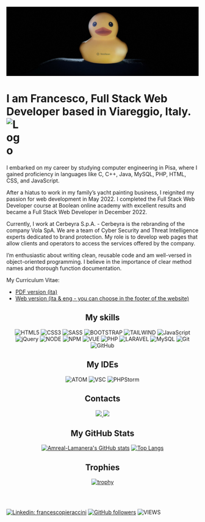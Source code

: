 [![JUMBO](./duck-3.JPEG)](https://www.francescopieraccini.it/my_site)

<h1>
  I am Francesco, Full Stack Web Developer based in Viareggio, Italy.
  <a title="Visita francescopieraccini.it" href="https://www.francescopieraccini.it/" aria-label="Home Page di francescopieraccini.it">
    <img src="https://www.francescopieraccini.it/my_site/src/img/loghi/light-blue.svg" alt="Logo" width="48" style="vertical-align: bottom; display: inline-block;" />
  </a>
</h1>

<p>
  I embarked on my career by studying computer engineering in Pisa, where I gained proficiency in languages like C, C++, Java, MySQL, PHP, HTML, CSS, and JavaScript.

  After a hiatus to work in my family’s yacht painting business, I reignited my passion for web development in May 2022. I completed the Full Stack Web Developer course at Boolean online academy with excellent results and became a Full Stack Web Developer in December 2022.

  Currently, I work at Cerbeyra S.p.A. - Cerbeyra is the rebranding of the company Vola SpA. We are a team of Cyber Security and Threat Intelligence experts dedicated to brand protection. My role is to develop web pages that allow clients and operators to access the services offered by the company.

  I’m enthusiastic about writing clean, reusable code and am well-versed in object-oriented programming. I believe in the importance of clear method names and thorough function documentation.
</p>

My Curriculum Vitae:

<ul>
  <li>
    <a href="https://www.francescopieraccini.it/my_site/src/CV.pdf">
      PDF version (ita)
    </a>
  </li>
  <li>
    <a href="https://www.francescopieraccini.it/about-me">
      Web version (ita & eng - you can choose in the footer of the website)
    </a>
  </li>
</ul>


<div align=center>

  <h2>My skills</h2>

  ![HTML5](https://img.shields.io/badge/html5-%23E34F26.svg?style=for-the-badge&logo=html5&logoColor=white)
  ![CSS3](https://img.shields.io/badge/css3-%231572B6.svg?style=for-the-badge&logo=css3&logoColor=white)
  ![SASS](https://img.shields.io/badge/Sass-CC6699?style=for-the-badge&logo=sass&logoColor=white)
  ![BOOTSTRAP](https://img.shields.io/badge/Bootstrap-563D7C?style=for-the-badge&logo=bootstrap&logoColor=white)
  ![TAILWIND](https://img.shields.io/badge/Tailwind_CSS-38B2AC?style=for-the-badge&logo=tailwind-css&logoColor=white)
  ![JavaScript](https://img.shields.io/badge/javascript-%23323330.svg?style=for-the-badge&logo=javascript&logoColor=%23F7DF1E)
  ![jQuery](https://img.shields.io/badge/jQuery-0769AD?style=for-the-badge&logo=jquery&logoColor=white)
  ![NODE](https://img.shields.io/badge/Node.js-43853D?style=for-the-badge&logo=node.js&logoColor=white)
  ![NPM](https://img.shields.io/badge/NPM-%23CB3837.svg?style=for-the-badge&logo=npm&logoColor=white)
  ![VUE](https://img.shields.io/badge/Vue.js-35495E?style=for-the-badge&logo=vuedotjs&logoColor=4FC08D)
  ![PHP](https://img.shields.io/badge/PHP-777BB4?style=for-the-badge&logo=php&logoColor=white)
  ![LARAVEL](https://img.shields.io/badge/Laravel-FF2D20?style=for-the-badge&logo=laravel&logoColor=white)
  ![MySQL](https://img.shields.io/badge/MySQL-00000F?style=for-the-badge&logo=mysql&logoColor=white)
  ![Git](https://img.shields.io/badge/git-%23F05033.svg?style=for-the-badge&logo=git&logoColor=white)
  ![GitHub](https://img.shields.io/badge/github-%23121011.svg?style=for-the-badge&logo=github&logoColor=white)
  
</div>
  
<div align=center>

  <h2>My IDEs</h2>
  
  ![ATOM](https://img.shields.io/badge/Atom-66595C?style=for-the-badge&logo=Atom&logoColor=white)
  ![VSC](https://img.shields.io/badge/Visual_Studio_Code-0078D4?style=for-the-badge&logo=visual%20studio%20code&logoColor=white)
  ![PHPStorm](https://img.shields.io/badge/-PHPStorm-181717?style=for-the-badge&logo=phpstorm&logoColor=white)

</div>

<div align=center>

<h2>Contacts</h2>
  
  <a href="mailto:pieraccini.francesco@gmail.com">
    <img src="https://img.shields.io/badge/Gmail-D14836?style=for-the-badge&logo=gmail&logoColor=white">
      <font-awesome-icon icon="fa-regular fa-envelope" />
  </a>
  <a href="https://wa.me//+393277770202">
      <img src="https://img.shields.io/badge/WhatsApp-25D366?style=for-the-badge&logo=whatsapp&logoColor=white">
  </a>

</div>

<div align="center" >

  <h2>My GitHub Stats</h2>

  [![Amreal-Lamanera's GitHub stats](https://github-readme-stats.vercel.app/api?username=Amreal-Lamanera&show_icons=true&theme=dark&hide=contribs)]([https://github.com/Amreal-Lamanera/github-readme-stats](https://github-readme-stats.vercel.app/api?username=Amreal-Lamanera&show_icons=true&theme=dark&hide=contribs))
  [![Top Langs](https://github-readme-stats.vercel.app/api/top-langs/?username=Amreal-Lamanera&layout=compact&theme=dark)]([https://github.com/Amreal-Lamanera/github-readme-stats](https://github-readme-stats.vercel.app/api/top-langs/?username=Amreal-Lamanera&layout=compact&theme=dark))
</div>
  
<div align=center>

  <h2>Trophies</h2>
  
  [![trophy](https://github-profile-trophy.vercel.app/?username=Amreal-Lamanera&theme=darkhub&row=1)](https://github.com/ryo-ma/github-profile-trophy)

</div>
  
  <br><br>

[![Linkedin: francescopieraccini](https://img.shields.io/badge/-francescopieraccini-blue?style=flat-square&logo=Linkedin&logoColor=white&link=https://www.linkedin.com/in/francescopieraccini)](https://www.linkedin.com/in/francescopieraccini)
[![GitHub followers](https://img.shields.io/github/followers/Amreal-Lamanera?label=Follow&style=social)](https://github.com/Amreal-Lamanera)
![VIEWS](https://komarev.com/ghpvc/?username=Amreal-Lamanera)
